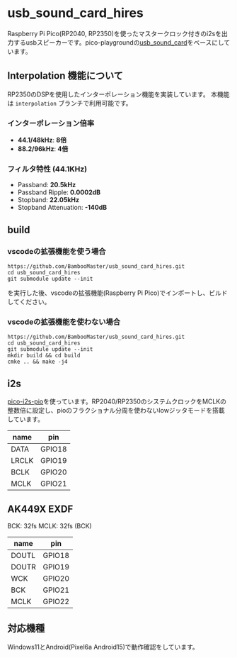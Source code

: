 # usb_sound_card_hires
Raspberry Pi Pico(RP2040, RP2350)を使ったマスタークロック付きのi2sを出力するusbスピーカーです。pico-playgroundの[usb_sound_card](https://github.com/raspberrypi/pico-playground/tree/master/apps/usb_sound_card)をベースにしています。

## Interpolation 機能について
RP2350のDSPを使用したインターポレーション機能を実装しています。
本機能は `interpolation` ブランチで利用可能です。

### インターポレーション倍率
- **44.1/48kHz**: **8倍**
- **88.2/96kHz**: **4倍**

### フィルタ特性 (44.1KHz)
- Passband: **20.5kHz**
- Passband Ripple: **0.0002dB**
- Stopband: **22.05kHz**
- Stopband Attenuation: **-140dB**

## build
### vscodeの拡張機能を使う場合
```
https://github.com/BambooMaster/usb_sound_card_hires.git
cd usb_sound_card_hires
git submodule update --init
```
を実行した後、vscodeの拡張機能(Raspberry Pi Pico)でインポートし、ビルドしてください。

### vscodeの拡張機能を使わない場合
```
https://github.com/BambooMaster/usb_sound_card_hires.git
cd usb_sound_card_hires
git submodule update --init
mkdir build && cd build
cmke .. && make -j4
```

## i2s
[pico-i2s-pio](https://github.com/BambooMaster/pico-i2s-pio.git)を使っています。RP2040/RP2350のシステムクロックをMCLKの整数倍に設定し、pioのフラクショナル分周を使わないlowジッタモードを搭載しています。

|name|pin|
|----|---|
|DATA|GPIO18|
|LRCLK|GPIO19|
|BCLK|GPIO20|
|MCLK|GPIO21|

## AK449X EXDF
BCK: 32fs
MCLK: 32fs (BCK)

|name|pin|
|----|---|
|DOUTL|GPIO18|
|DOUTR|GPIO19|
|WCK|GPIO20|
|BCK|GPIO21|
|MCLK|GPIO22|

## 対応機種
Windows11とAndroid(Pixel6a Android15)で動作確認をしています。
